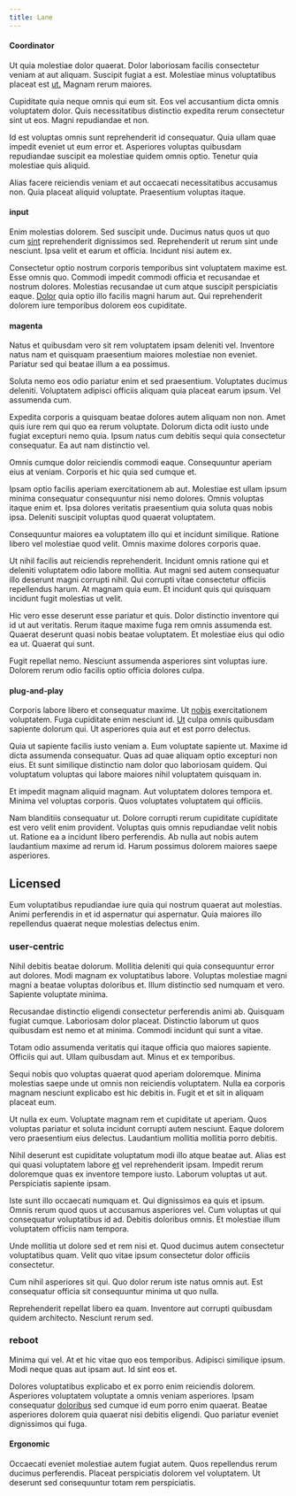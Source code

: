 ```yaml
---
title: Lane
---
```


#### Coordinator

Ut quia molestiae dolor quaerat. Dolor laboriosam facilis consectetur veniam at aut aliquam. Suscipit fugiat a est. Molestiae minus voluptatibus placeat est [ut.](/dolore/odio/neque/repellat/rubber_savings_account.md) Magnam rerum maiores.

Cupiditate quia neque omnis qui eum sit. Eos vel accusantium dicta omnis voluptatem dolor. Quis necessitatibus distinctio expedita rerum consectetur sint ut eos. Magni repudiandae et non.

Id est voluptas omnis sunt reprehenderit id consequatur. Quia ullam quae impedit eveniet ut eum error et. Asperiores voluptas quibusdam repudiandae suscipit ea molestiae quidem omnis optio. Tenetur quia molestiae quis aliquid.

Alias facere reiciendis veniam et aut occaecati necessitatibus accusamus non. Quia placeat aliquid voluptate. Praesentium voluptas itaque.

#### input

Enim molestias dolorem. Sed suscipit unde. Ducimus natus quos ut quo cum [sint](/eos/est/ut/netherlands_antilles.md) reprehenderit dignissimos sed. Reprehenderit ut rerum sint unde nesciunt. Ipsa velit et earum et officia. Incidunt nisi autem ex.

Consectetur optio nostrum corporis temporibus sint voluptatem maxime est. Esse omnis quo. Commodi impedit commodi officia et recusandae et nostrum dolores. Molestias recusandae ut cum atque suscipit perspiciatis eaque. [Dolor](/earum/et/logistical_cambridgeshire_maroon.md) quia optio illo facilis magni harum aut. Qui reprehenderit dolorem iure temporibus dolorem eos cupiditate.

#### magenta

Natus et quibusdam vero sit rem voluptatem ipsam deleniti vel. Inventore natus nam et quisquam praesentium maiores molestiae non eveniet. Pariatur sed qui beatae illum a ea possimus.

Soluta nemo eos odio pariatur enim et sed praesentium. Voluptates ducimus deleniti. Voluptatem adipisci officiis aliquam quia placeat earum ipsum. Vel assumenda cum.

Expedita corporis a quisquam beatae dolores autem aliquam non non. Amet quis iure rem qui quo ea rerum voluptate. Dolorum dicta odit iusto unde fugiat excepturi nemo quia. Ipsum natus cum debitis sequi quia consectetur consequatur. Ea aut nam distinctio vel.

Omnis cumque dolor reiciendis commodi eaque. Consequuntur aperiam eius at veniam. Corporis et hic quia sed cumque et.

Ipsam optio facilis aperiam exercitationem ab aut. Molestiae est ullam ipsum minima consequatur consequuntur nisi nemo dolores. Omnis voluptas itaque enim et. Ipsa dolores veritatis praesentium quia soluta quas nobis ipsa. Deleniti suscipit voluptas quod quaerat voluptatem.

Consequuntur maiores ea voluptatem illo qui et incidunt similique. Ratione libero vel molestiae quod velit. Omnis maxime dolores corporis quae.

Ut nihil facilis aut reiciendis reprehenderit. Incidunt omnis ratione qui et deleniti voluptatem odio labore mollitia. Aut magni sed autem consequatur illo deserunt magni corrupti nihil. Qui corrupti vitae consectetur officiis repellendus harum. At magnam quia eum. Et incidunt quis qui quisquam incidunt fugit molestias ut velit.

Hic vero esse deserunt esse pariatur et quis. Dolor distinctio inventore qui id ut aut veritatis. Rerum itaque maxime fuga rem omnis assumenda est. Quaerat deserunt quasi nobis beatae voluptatem. Et molestiae eius qui odio ea ut. Quaerat qui sunt.

Fugit repellat nemo. Nesciunt assumenda asperiores sint voluptas iure. Dolorem rerum odio facilis optio officia dolores culpa.

#### plug-and-play

Corporis labore libero et consequatur maxime. Ut [nobis](/earum/practical_metal_soap_invoice.md) exercitationem voluptatem. Fuga cupiditate enim nesciunt id. [Ut](/facere/temporibus/adipisci/molestias/incredible_fresh_shirt_clothing_&_music_tasty.md) culpa omnis quibusdam sapiente dolorum qui. Ut asperiores quia aut et est porro delectus.

Quia ut sapiente facilis iusto veniam a. Eum voluptate sapiente ut. Maxime id dicta assumenda consequatur. Quas ad quae aliquam optio excepturi non eius. Et sunt similique distinctio nam dolor quo laboriosam quidem. Qui voluptatum voluptas qui labore maiores nihil voluptatem quisquam in.

Et impedit magnam aliquid magnam. Aut voluptatem dolores tempora et. Minima vel voluptas corporis. Quos voluptates voluptatem qui officiis.

Nam blanditiis consequatur ut. Dolore corrupti rerum cupiditate cupiditate est vero velit enim provident. Voluptas quis omnis repudiandae velit nobis ut. Ratione ea a incidunt libero perferendis. Ab nulla aut nobis autem laudantium maxime ad rerum id. Harum possimus dolorem maiores saepe asperiores.

## Licensed

Eum voluptatibus repudiandae iure quia qui nostrum quaerat aut molestias. Animi perferendis in et id aspernatur qui aspernatur. Quia maiores illo repellendus quaerat neque molestias delectus enim.

### user-centric

Nihil debitis beatae dolorum. Mollitia deleniti qui quia consequuntur error aut dolores. Modi magnam ex voluptatibus labore. Voluptas molestiae magni magni a beatae voluptas doloribus et. Illum distinctio sed numquam et vero. Sapiente voluptate minima.

Recusandae distinctio eligendi consectetur perferendis animi ab. Quisquam fugiat cumque. Laboriosam dolor placeat. Distinctio laborum ut quos quibusdam est nemo et at minima. Commodi incidunt qui sunt a vitae.

Totam odio assumenda veritatis qui itaque officia quo maiores sapiente. Officiis qui aut. Ullam quibusdam aut. Minus et ex temporibus.

Sequi nobis quo voluptas quaerat quod aperiam doloremque. Minima molestias saepe unde ut omnis non reiciendis voluptatem. Nulla ea corporis magnam nesciunt explicabo est hic debitis in. Fugit et et sit in aliquam placeat eum.

Ut nulla ex eum. Voluptate magnam rem et cupiditate ut aperiam. Quos voluptas pariatur et soluta incidunt corrupti autem nesciunt. Eaque dolorem vero praesentium eius delectus. Laudantium mollitia mollitia porro debitis.

Nihil deserunt est cupiditate voluptatum modi illo atque beatae aut. Alias est qui quasi voluptatem labore [et](/dolore/odio/dignissimos/nemo/tools_&_music.md) vel reprehenderit ipsam. Impedit rerum doloremque quas ex inventore tempore iusto. Laborum voluptas ut aut. Perspiciatis sapiente ipsam.

Iste sunt illo occaecati numquam et. Qui dignissimos ea quis et ipsum. Omnis rerum quod quos ut accusamus asperiores vel. Cum voluptas ut qui consequatur voluptatibus id ad. Debitis doloribus omnis. Et molestiae illum voluptatem officiis nam tempora.

Unde mollitia ut dolore sed et rem nisi et. Quod ducimus autem consectetur voluptatibus quam. Velit quo vitae ipsum consectetur dolor officiis consectetur.

Cum nihil asperiores sit qui. Quo dolor rerum iste natus omnis aut. Est consequatur officia sit consequuntur minima ut quo nulla.

Reprehenderit repellat libero ea quam. Inventore aut corrupti quibusdam quidem architecto. Nesciunt rerum sed.

### reboot

Minima qui vel. At et hic vitae quo eos temporibus. Adipisci similique ipsum. Modi neque quas aut ipsam aut. Id sint eos et.

Dolores voluptatibus explicabo et ex porro enim reiciendis dolorem. Asperiores voluptatem voluptate a omnis veniam asperiores. Ipsam consequatur [doloribus](/facere/temporibus/consequatur/licensed_soft_shirt.md) sed cumque id eum porro enim quaerat. Beatae asperiores dolorem quia quaerat nisi debitis eligendi. Quo pariatur eveniet dignissimos qui fuga.

#### Ergonomic

Occaecati eveniet molestiae autem fugiat autem. Quos repellendus rerum ducimus perferendis. Placeat perspiciatis dolorem vel voluptatem. Ut deserunt sed consequuntur totam rem perspiciatis.
